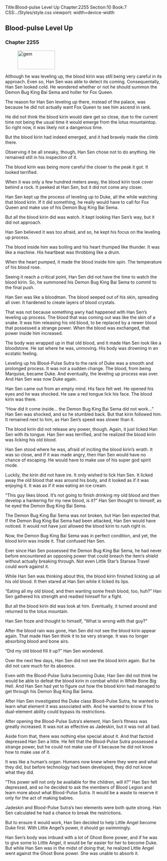 Title:Blood-pulse Level Up 
Chapter:2255 
Section:10 
Book:7 
CSS:../Styles/style.css 
viewport: width=device-width
  
## Blood-pulse Level Up
### Chapter 2255 
<figure>
	<img src="../Images/gem.gif" alt="gem" id="gem" width="120" height="60" />
</figure>
  

  
  Although he was leveling up, the blood kirin was still being very careful in its approach. Even so, Han Sen was able to detect its coming. Consequentally, Han Sen looked cold. He wondered whether or not he should summon the Demon Bug King Bai Sema and holler for Fox Queen.

The reason for Han Sen leveling up there, instead of the palace, was because he did not actually want Fox Queen to see him ascend in rank.

He did not think the blood kirin would dare get so close, due to the current time not being the usual time it would emerge from the lotus mountaintop. So right now, it was likely not a dangerous time.

But the blood kirin had indeed emerged, and it had bravely made the climb there.

Observing it be all sneaky, though, Han Sen chose not to do anything. He remained still in his inspection of it.

The blood kirin was being more careful the closer to the peak it got. It looked terrified.

When it was only a few hundred meters away, the blood kirin took cover behind a rock. It peeked at Han Sen, but it did not come any closer.

Han Sen kept up the process of leveling up to Duke, all the while watching that blood kirin. If it did something, he really would have to call for Fox Queen and make use of his Demon Bug King Bai Sema.

But all the blood kirin did was watch. It kept looking Han Sen’s way, but it did not approach.

Han Sen believed it was too afraid, and so, he kept his focus on the leveling up process.

The blood inside him was boiling and his heart thumped like thunder. It was like a machine. His heartbeat was throbbing like a drum.

When the heart pumped, it made the blood inside him spin. The temperature of his blood rose.

Seeing it reach a critical point, Han Sen did not have the time to watch the blood kirin. So, he summoned his Demon Bug King Bai Sema to commit to the final push.

Han Sen was like a bloodman. The blood seeped out of his skin, spreading all over. It hardened to create layers of blood crystals.

That was not because something awry had happened with Han Sen’s leveling up process. The blood that was coming out was like the skin of a snake. It was him releasing his old blood, to be replaced by a newer blood that possessed a strange power. When the blood was exchanged, that power inside him increased.

The body was wrapped up in that old blood, and it made Han Sen look like a bloodstone. He sat where he was, unmoving. His body was drowning in an ecstatic feeling.

Leveling up his Blood-Pulse Sutra to the rank of Duke was a smooth and prolonged process. It was not a sudden change. The blood, from being Marquise, became Duke. And eventually, the leveling up process was over. And Han Sen was now Duke again.

Han Sen came out from an empty mind. His face felt wet. He opened his eyes and he was shocked. He saw a red tongue lick his face. The blood kirin was there.

“How did it come inside… the Demon Bug King Bai Sema did not work…” Han Sen was shocked, and so he stumbled back. But that kirin followed him. It remained next to him, as Han Sen’s speed was slower than it.

The blood kirin did not release any power, though. Again, it just licked Han Sen with its tongue. Han Sen was terrified, and he realized the blood kirin was licking his old blood.

Han Sen stood where he was, afraid of inciting the blood kirin’s wrath. It was so close, and if it was made angry, then Han Sen would have no chance of escaping. He would have to make use of his super god spirit mode.

Luckily, the kirin did not have ire. It only wished to lick Han Sen. It licked away the old blood that was around his body, and it looked as if it was enjoying it. It was as if it was eating an ice cream.

“This guy likes blood. It’s not going to finish drinking my old blood and then develop a hankering for my new blood, is it?” Han Sen thought to himself, as he eyed the Demon Bug King Bai Sema.

The Demon Bug King Bai Sema was not broken, but Han Sen expected that. If the Demon Bug King Bai Sema had been attacked, Han Sen would have noticed. It would not have just allowed the blood kirin to rush right in.

Now, the Demon Bug King Bai Sema was in perfect condition, and yet, the blood kirin was inside it. That confused Han Sen.

Ever since Han Sen possessed the Demon Bug King Bai Sema, he had never before encountered an opposing power that could breach the item’s shield without actually breaking through. Not even Little Star’s Starsea Travel could work against it.

While Han Sen was thinking about this, the blood kirin finished licking up all his old blood. It then stared at Han Sen while it licked its lips.

“Eating all my old blood, and then wanting some fresh blood, too, huh?” Han Sen gathered his strength and readied himself for a fight.

But all the blood kirin did was look at him. Eventually, it turned around and returned to the lotus mountain.

Han Sen froze and thought to himself, “What is wrong with that guy?”

After the blood rain was gone, Han Sen did not see the blood kirin appear again. That made Han Sen think it to be very strange. It was no longer absorbing blood and bone airs.

“Did my old blood fill it up?” Han Sen wondered.

Over the next few days, Han Sen did not see the blood kirin again. But he did not care much for its absence.

Even with the Blood-Pulse Sutra becoming Duke, Han Sen did not think he would be able to defeat the blood kirin in combat whilst in White Bone Big Hell. And Han Sen had yet to figure out how the blood kirin had managed to get through his Demon Bug King Bai Sema.

After Han Sen investigated the Duke class Blood-Pulse Sutra, he wanted to learn what element it was associated with. And he wanted to know if his dual-element ability could bypass its restrictions.

After opening the Blood-Pulse Sutra’s element, Han Sen’s fitness was greatly increased. It was not as effective as Jadeskin, but it was not all bad.

Aside from that, there was nothing else special about it. And that factoid depressed Han Sen a little. He felt that the Blood-Pulse Sutra possessed a strange power, but he could not make use of it because he did not know how to make use of it.

It was like a human’s organ. Humans now knew where they were and what they did, but before technology had been developed, they did not know what they did.

“This power will not only be available for the children, will it?” Han Sen felt depressed, and so he decided to ask the members of Blood Legion and learn more about what Blood-Pulse Sutra. It would be a waste to reserve it only for the act of making babies.

Jadeskin and Blood-Pulse Sutra’s two elements were both quite strong. Han Sen calculated he had a chance to break the restrictions.

But to ensure it would work, Han Sen decided to help Little Angel become Duke first. With Little Angel’s power, it should go swimmingly.

Han Sen’s body was imbued with a lot of Ghost Bone power, and if he was to give some to Little Angel, it would be far easier for her to become Duke. But while Han Sen was in the midst of doing that, he realized Little Angel went against the Ghost Bone power. She was unable to absorb it.
